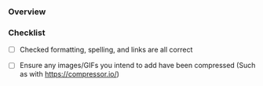 ### Overview
<!--  Please describe the change you are making 
If this is related to an Issue on GitHub, please link to it
-->


### Checklist

- [ ] Checked formatting, spelling, and links are all correct
- [ ] Ensure any images/GIFs you intend to add have been compressed (Such as with https://compressor.io/)

